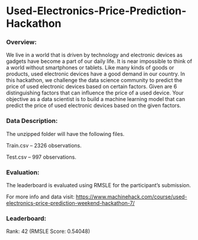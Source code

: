 # Used-Electronics-Price-Prediction-Hackathon

### Overview:

We live in a world that is driven by technology and electronic devices as gadgets have become a part of our daily life. It is near impossible to think of a world without smartphones or tablets. Like many kinds of goods or products, used electronic devices have a good demand in our country. In this hackathon, we challenge the data science community to predict the price of used electronic devices based on certain factors. Given are 6 distinguishing factors that can influence the price of a used device. Your objective as a data scientist is to build a machine learning model that can predict the price of used electronic devices based on the given factors. 


### Data Description:

The unzipped folder will have the following files.

Train.csv – 2326 observations.

Test.csv – 997 observations.

### Evaluation:

The leaderboard is evaluated using RMSLE for the participant’s submission.

For more info and data visit: https://www.machinehack.com/course/used-electronics-price-prediction-weekend-hackathon-7/

### Leaderboard:
Rank: 42 (RMSLE Score: 0.54048)
